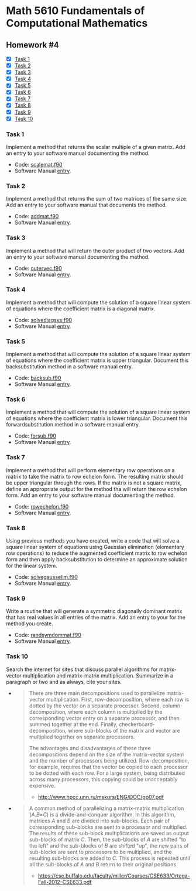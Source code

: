 # Math 5610 Fundamentals of Computational Mathematics

## Homework #4

- [x] [Task 1](#task-1)
- [x] [Task 2](#task-2)
- [x] [Task 3](#task-3)
- [x] [Task 4](#task-4)
- [x] [Task 5](#task-5)
- [x] [Task 6](#task-6)
- [x] [Task 7](#task-7)
- [x] [Task 8](#task-8)
- [x] [Task 9](#task-9)
- [x] [Task 10](#task-10)

### Task 1
Implement a method that returns the scalar multiple of a given matrix. Add an entry to your software manual documenting the method.
- Code: [scalemat.f90](scalemat.f90)
- Software Manual [entry](Software_Manual/scalemat.md).

### Task 2
Implement a method that returns the sum of two matrices of the same size. Add an entry to your software manual that documents the method.
- Code: [addmat.f90](addmat.f90)
- Software Manual [entry](Software_Manual/addmat.md).

### Task 3
Implement a method that will return the outer product of two vectors. Add an entry to your software manual documenting the method.
- Code: [outervec.f90](outervec.f90)
- Software Manual [entry](Software_Manual/outervec.md).

### Task 4
Implement a method that will compute the solution of a square linear system of equations where the coefficient matrix is a diagonal matrix.
- Code: [solvediagsys.f90](solvediagsys.f90)
- Software Manual [entry](Software_Manual/solvediagsys.md).

### Task 5
Implement a method that will compute the solution of a square linear system of equations where the coefficient matrix is upper triangular. Document this backsubstitution method in a software manual entry.
- Code: [backsub.f90](backsub.f90)
- Software Manual [entry](Software_Manual/backsub.md).

### Task 6
Implement a method that will compute the solution of a square linear system of equations where the coefficient matrix is lower triangular. Document this forwardsubstitution method in a software manual entry.
- Code: [forsub.f90](forsub.f90)
- Software Manual [entry](Software_Manual/forsub.md).

### Task 7
Implement a method that will perform elementary row operations on a matrix to take the matrix to row echelon form. The resulting matrix should be upper triangular through the rows. If the matrix is not a square matrix, define an appropriate output for the method tha will return the row echelon form. Add an entry to your software manual documenting the method.
- Code: [rowechelon.f90](rowechelon.f90)
- Software Manual [entry](Software_Manual/rowechelon.md).

### Task 8
Using previous methods you have created, write a code that will solve a square linear system of equations using Gaussian elimination (elementary row operations) to reduce the augmented coefficient matrix to row echelon form and then apply backsubstitution to determine an approximate solution for the linear system.
- Code: [solvegausselim.f90](solvegausselim.f90)
- Software Manual [entry](Software_Manual/solvegausselim.md).

### Task 9
Write a routine that will generate a symmetric diagonally dominant matrix that has real values in all entries of the matrix. Add an entry to your for the method you create.
- Code: [randsymdommat.f90](randsymdommat.f90)
- Software Manual [entry](Software_Manual/randsymdommat.md).

### Task 10
Search the internet for sites that discuss parallel algorithms for matrix-vector multiplication and matrix-matrix multiplication. Summarize in a paragraph or two and as always, cite your sites.

- > There are three main decompositions used to parallelize matrix-vector multiplication. First, row-decomposition, where each row is dotted by the vector on a separate processor. Second, column-decomposition, where each column is multiplied by the corresponding vector entry on a separate processor, and then summed together at the end.  Finally, checkerboard-decomposition, where sub-blocks of the matrix and vector are multiplied together on separate processors.
  >
  > The advantages and disadvantages of these three decompositions depend on the size of the matrix-vector system and the number of processors being utilized. Row-decomposition, for example, requires that the vector be copied to each processor to be dotted with each row. For a large system, being distributed across many processors, this copying could be unacceptably  expensive.
  >
  > - http://www.hpcc.unn.ru/mskurs/ENG/DOC/pp07.pdf
- > A common method of parallelizing a matrix-matrix multiplication (_A_._B_=_C_) is a divide-and-conquer algorithm. In this algorithm, matrices _A_ and _B_ are divided into sub-blocks. Each pair of corresponding sub-blocks are sent to a processor and multiplied. The results of these sub-block multiplications are saved as output sub-blocks of matrix _C_. Then, the sub-blocks of _A_ are shifted "to the left" and the sub-blocks of _B_ are shifted "up", the new pairs of sub-blocks are sent to processors to be multiplied, and the resulting sub-blocks are added to _C_. This process is repeated until all the sub-blocks of _A_ and _B_ return to their original positions.
  >
  > - https://cse.buffalo.edu/faculty/miller/Courses/CSE633/Ortega-Fall-2012-CSE633.pdf